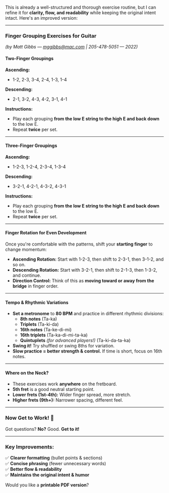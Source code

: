 This is already a well-structured and thorough exercise routine, but I can refine it for **clarity, flow, and readability** while keeping the original intent intact. Here's an improved version:

---

### **Finger Grouping Exercises for Guitar**  
*(by Matt Gibbs — mggibbs@mac.com | 205-478-5051 — 2022)*  

#### **Two-Finger Groupings**  
**Ascending:**  
- 1-2, 2-3, 3-4, 2-4, 1-3, 1-4  

**Descending:**  
- 2-1, 3-2, 4-3, 4-2, 3-1, 4-1  

**Instructions:**  
- Play each grouping **from the low E string to the high E and back down** to the low E.  
- Repeat **twice** per set.  

---

#### **Three-Finger Groupings**  
**Ascending:**  
- 1-2-3, 1-2-4, 2-3-4, 1-3-4  

**Descending:**  
- 3-2-1, 4-2-1, 4-3-2, 4-3-1  

**Instructions:**  
- Play each grouping **from the low E string to the high E and back down** to the low E.  
- Repeat **twice** per set.  

---

#### **Finger Rotation for Even Development**  
Once you're comfortable with the patterns, shift your **starting finger** to change momentum:  

- **Ascending Rotation:** Start with 1-2-3, then shift to 2-3-1, then 3-1-2, and so on.  
- **Descending Rotation:** Start with 3-2-1, then shift to 2-1-3, then 1-3-2, and continue.  
- **Direction Control:** Think of this as **moving toward or away from the bridge** in finger order.  

---

#### **Tempo & Rhythmic Variations**  
- **Set a metronome** to **80 BPM** and practice in different rhythmic divisions:  
  - **8th notes** (Ta-ka)  
  - **Triplets** (Ta-ki-da)  
  - **16th notes** (Ta-ke-di-mi)  
  - **16th triplets** (Ta-ka-di-mi-ta-ka)  
  - **Quintuplets** *(for advanced players!)* (Ta-ki-da-ta-ka)  
- **Swing it!** Try shuffled or swing 8ths for variation.  
- **Slow practice = better strength & control.** If time is short, focus on 16th notes.  

---

#### **Where on the Neck?**  
- These exercises work **anywhere** on the fretboard.  
- **5th fret** is a good neutral starting point.  
- **Lower frets (1st-4th):** Wider finger spread, more stretch.  
- **Higher frets (9th+):** Narrower spacing, different feel.  

---

### **Now Get to Work!** 🎸  
Got questions? **No?** Good. **Get to it!**  

---

### **Key Improvements:**  
✅ **Clearer formatting** (bullet points & sections)  
✅ **Concise phrasing** (fewer unnecessary words)  
✅ **Better flow & readability**  
✅ **Maintains the original intent & humor**  

Would you like a **printable PDF version**?
